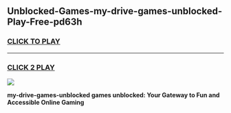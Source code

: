 
## Unblocked-Games-my-drive-games-unblocked-Play-Free-pd63h
<h3>
<a href="https://premium76.site?title=my-drive-games-unblocked&ref=17A">CLICK TO PLAY</a></h3>
<hr>

<h3>
<a href="https://premium76.site?title=my-drive-games-unblocked&ref=17A">CLICK 2 PLAY</a>
  
</h3>

<a href="https://premium76.site?title=my-drive-games-unblocked&ref=17A"><img src="https://clearcache.store/games.png"></a>


**my-drive-games-unblocked games unblocked: Your Gateway to Fun and Accessible Online Gaming**
